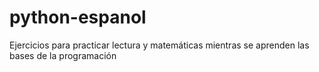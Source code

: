 # python-espanol
Ejercicios para practicar lectura y matemáticas mientras se aprenden las bases de la programación
